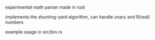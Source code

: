 
experimental math parser made in rust

implements the shunting-yard algorithm, can handle unary and R(real) numbers

example usage in src/bin.rs
